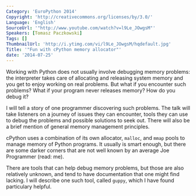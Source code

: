 ```yaml
---
Category: 'EuroPython 2014'
Copyright: 'http://creativecommons.org/licenses/by/3.0/'
Language: 'English'
SourceUrl: '"http://www.youtube.com/watch?v=l9Le_JOwgsM"'
Speakers: [Tomasz Paczkowski]
Tags: []
ThumbnailUrl: 'http://i.ytimg.com/vi/l9Le_JOwgsM/hqdefault.jpg'
Title: '"Fun with cPython memory allocator"'
date: '2014-07-25'
---
```

Working with Python does not usually involve debugging memory problems: the interpreter takes care of allocating and releasing system memory and you get to enjoy working on real problems. But what if you encounter such problems? What if your program never releases memory? How do you debug it?

I will tell a story of one programmer discovering such problems. The talk will take listeners on a journey of issues they can encounter, tools they can use to debug the problems and possible solutions to seek out. There will also be a brief mention of general memory management principles.

cPython uses a combination of its own allocator, `malloc`, and `mmap` pools to manage memory of Python programs. It usually is smart enough, but there are some darker corners that are not well known by an average Joe Programmer (read: me). 

There are tools that can help debug memory problems, but those are also relatively unknown, and tend to have documentation that one might find lacking. I will describe one such tool, called `guppy`, which I have found particulary helpful.